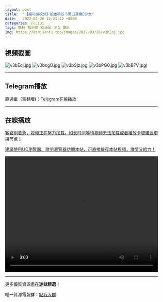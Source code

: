 ```yaml
---
layout: post
title:  "【福利姬视频】超激萌双马尾口罩嫩B少女"
date:   2022-03-26 12:21:22 +0800
categories: FuLiJi
tags: 推特 福利姬 双马尾 少女 嫩B
img: https://kanjiantu.top/images/2022/03/26/v3bEoj.jpg
---
```



## 視頻截圖

![v3bEoj.jpg](https://kanjiantu.top/images/2022/03/26/v3bEoj.jpg)
![v3bcgO.jpg](https://kanjiantu.top/images/2022/03/26/v3bcgO.jpg)
![v3bSjz.jpg](https://kanjiantu.top/images/2022/03/26/v3bSjz.jpg)
![v3bPG0.jpg](https://kanjiantu.top/images/2022/03/26/v3bPG0.jpg)
![v3bB7V.jpg](https://kanjiantu.top/images/2022/03/26/v3bB7V.jpg))

* * *
## Telegram播放

直通車（需翻墻)：[Telegram在線播放](https://t.me/mimeijingxuan/400)

* * *
## 在線播放
<u>客官别着急，视频正在努力加载，如长时间等待视频无法加载或者播放卡顿建议更换节点！</u>

<u>建議使用UC瀏覽器、歐朋瀏覽器訪問本站，可直接緩存本站視頻，激情又給力！</u>
<center><video src="https://cdn.publer.io/uploads/videos/6245aed2db2797743f72974a/f00f9c384ae83df991ab02b155d25276.mp4" width="100%" height="380px" controls="controls"></video></center>


* * *
更多優質資源盡在**迷妹精選**！

唯一資源電報群：[點我入群](https://t.me/mimeijingxuan)


